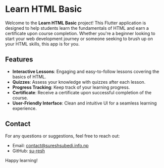 # Learn HTML Basic

Welcome to the **Learn HTML Basic** project! This Flutter application is designed to help students learn the fundamentals of HTML and earn a certificate upon course completion. Whether you're a beginner looking to start your web development journey or someone seeking to brush up on your HTML skills, this app is for you.

## Features

- **Interactive Lessons**: Engaging and easy-to-follow lessons covering the basics of HTML.
- **Quizzes**: Assess your knowledge with quizzes after each lesson.
- **Progress Tracking**: Keep track of your learning progress.
- **Certificate**: Receive a certificate upon successful completion of the course.
- **User-Friendly Interface**: Clean and intuitive UI for a seamless learning experience.

## Contact

For any questions or suggestions, feel free to reach out:

- Email: contact@sureshsubedi.info.np
- GitHub: [su-resh](https://github.com/su-resh)

Happy learning!
